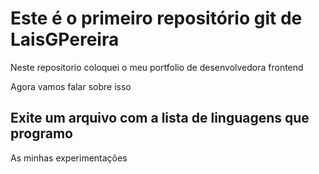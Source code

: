 # Este é o primeiro repositório git de LaisGPereira

Neste repositorio coloquei o meu portfolio de desenvolvedora frontend

Agora vamos falar sobre isso

## Exite um arquivo com a lista de linguagens que programo

As minhas experimentações
